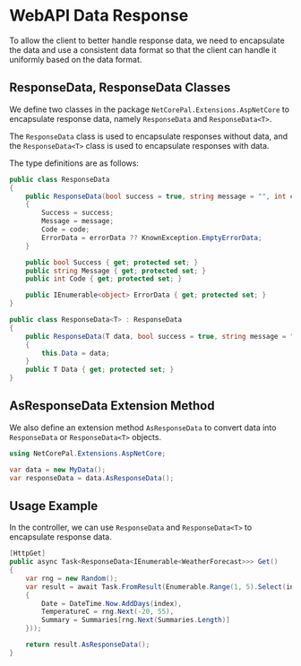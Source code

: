 # WebAPI Data Response

To allow the client to better handle response data, we need to encapsulate the data and use a consistent data format so that the client can handle it uniformly based on the data format.

## ResponseData, ResponseData<T> Classes

We define two classes in the package `NetCorePal.Extensions.AspNetCore` to encapsulate response data, namely `ResponseData` and `ResponseData<T>`.

The `ResponseData` class is used to encapsulate responses without data, and the `ResponseData<T>` class is used to encapsulate responses with data.

The type definitions are as follows:

```csharp
public class ResponseData
{
    public ResponseData(bool success = true, string message = "", int code = 0, IEnumerable<object>? errorData = null)
    {
        Success = success;
        Message = message;
        Code = code;
        ErrorData = errorData ?? KnownException.EmptyErrorData;
    }

    public bool Success { get; protected set; }
    public string Message { get; protected set; }
    public int Code { get; protected set; }

    public IEnumerable<object> ErrorData { get; protected set; }
}

public class ResponseData<T> : ResponseData
{
    public ResponseData(T data, bool success = true, string message = "", int code = 0, IEnumerable<object>? errorData = null) : base(success: success, message: message, code: code, errorData: errorData)
    {
        this.Data = data;
    }
    public T Data { get; protected set; }
}
```

## AsResponseData Extension Method

We also define an extension method `AsResponseData` to convert data into `ResponseData` or `ResponseData<T>` objects.

```csharp
using NetCorePal.Extensions.AspNetCore;

var data = new MyData();
var responseData = data.AsResponseData();
```

## Usage Example

In the controller, we can use `ResponseData` and `ResponseData<T>` to encapsulate response data.

```csharp
[HttpGet]
public async Task<ResponseData<IEnumerable<WeatherForecast>>> Get()
{
    var rng = new Random();
    var result = await Task.FromResult(Enumerable.Range(1, 5).Select(index => new WeatherForecast
    {
        Date = DateTime.Now.AddDays(index),
        TemperatureC = rng.Next(-20, 55),
        Summary = Summaries[rng.Next(Summaries.Length)]
    }));

    return result.AsResponseData();
}
```